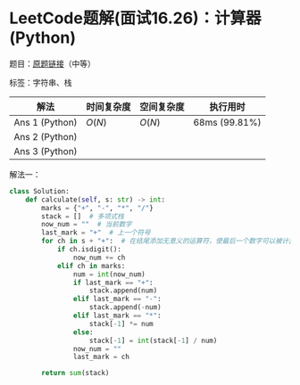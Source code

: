 # LeetCode题解(面试16.26)：计算器(Python)

题目：[原题链接](https://leetcode-cn.com/problems/calculator-lcci/)（中等）

标签：字符串、栈

| 解法           | 时间复杂度 | 空间复杂度 | 执行用时      |
| -------------- | ---------- | ---------- | ------------- |
| Ans 1 (Python) | $O(N)$     | $O(N)$     | 68ms (99.81%) |
| Ans 2 (Python) |            |            |               |
| Ans 3 (Python) |            |            |               |

解法一：

```python
class Solution:
    def calculate(self, s: str) -> int:
        marks = {"+", "-", "*", "/"}
        stack = []  # 多项式栈
        now_num = ""  # 当前数字
        last_mark = "+"  # 上一个符号
        for ch in s + "+":  # 在结尾添加无意义的运算符，使最后一个数字可以被计算
            if ch.isdigit():
                now_num += ch
            elif ch in marks:
                num = int(now_num)
                if last_mark == "+":
                    stack.append(num)
                elif last_mark == "-":
                    stack.append(-num)
                elif last_mark == "*":
                    stack[-1] *= num
                else:
                    stack[-1] = int(stack[-1] / num)
                now_num = ""
                last_mark = ch

        return sum(stack)
```